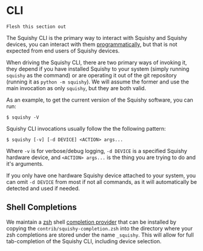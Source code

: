 # CLI

```{todo}
Flesh this section out
```

The Squishy CLI is the primary way to interact with Squishy and Squishy devices, you can interact with them [programmatically], but that is not expected from end users of Squishy devices.

When driving the Squishy CLI, there are two primary ways of invoking it, they depend if you have installed Squishy to your system (simply running `squishy` as the command) or are operating it out of the git repository (running it as `python -m squishy`). We will assume the former and use the main invocation as only `squishy`, but they are both valid.

As an example, to get the current version of the Squishy software, you can run:

```
$ squishy -V
```

Squishy CLI invocations usually follow the the following pattern:

```
$ squishy [-v] [-d DEVICE] <ACTION> args...
```

Where `-v` is for verbose/debug logging, `-d DEVICE` is a specified Squishy hardware device, and `<ACTION> args...`  is the thing you are trying to do and it's arguments.

If you only have one hardware Squishy device attached to your system, you can omit `-d DEVICE` from most if not all commands, as it will automatically be detected and used if needed.

## Shell Completions

We maintain a [zsh] shell [completion provider] that can be installed by copying the `contrib/squishy-completion.zsh` into the directory where your zsh completions are stored under the name `_squishy`. This will allow for full tab-completion of the Squishy CLI, including device selection.

[programmatically]: ./library/applet/device.md
[zsh]: https://www.zsh.org/
[completion provider]: https://github.com/squishy-scsi/squishy/blob/main/contrib/squishy-completion.zsh
